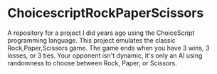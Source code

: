 # ChoicescriptRockPaperScissors
A repository for a project I did years ago using the ChoiceScript programming language.
This project emulates the classic Rock,Paper,Scissors game. The game ends when you have 3 wins, 3 losses, or 3 ties.
Your opponent isn't dynamic, it's only an AI using randomness to choose between Rock, Paper, or Scissors.
